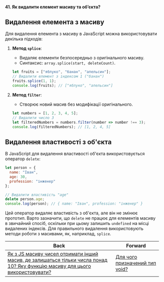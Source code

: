 #### 41. Як видалити елемент масиву та об’єкта?

## Видалення елемента з масиву

Для видалення елемента з масиву в JavaScript можна використовувати декілька підходів:

1. **Метод `splice`**:
   - Видаляє елементи безпосередньо з оригінального масиву.
   - Синтаксис: `array.splice(start, deleteCount)`.

   ```javascript
   let fruits = ["яблуко", "банан", "апельсин"];
   // Видалити елемент з індексом 1 ("банан")
   fruits.splice(1, 1);
   console.log(fruits); // ["яблуко", "апельсин"]
   ```

2. **Метод `filter`**:
   - Створює новий масив без модифікації оригінального.
   
   ```javascript
   let numbers = [1, 2, 3, 4, 5];
   // Видалити число 3
   let filteredNumbers = numbers.filter(number => number !== 3);
   console.log(filteredNumbers); // [1, 2, 4, 5]
   ```

## Видалення властивості з об'єкта

В JavaScript для видалення властивості об'єкта використовується оператор `delete`:

```javascript
let person = {
  name: "Іван",
  age: 30,
  profession: "інженер"
};

// Видалити властивість "age"
delete person.age;
console.log(person); // { name: "Іван", profession: "інженер" }
```

Цей оператор видаляє властивість з об'єкта, але він не змінює прототип. Варто зазначити, що `delete` не працює для елементів масиву в звичайний спосіб, оскільки при цьому залишить `undefined` на місці видалених індексів. Для правильного видалення використовують методи роботи з масивами, як, наприклад, `splice`.

| Back | Forward |
|---|---|
| [Як з JS масиву чисел отримати інший масив, де залишаться тільки числа понад 10? Яку функцію масиву для цього використовувати?](/ua/junior/javascript/how-to-get-array-of-numbers-greater-than-10-from-a-javascript-array-of-numbers-which-array-method-is-used-for-this.md)  | [Для чого призначений тип void?](/ua/junior/javascript/what-is-the-purpose-of-the-void-type.md) |